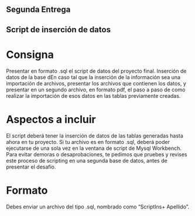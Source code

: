 ## Segunda Entrega
## Script de inserción de datos

# Consigna
Presentar en formato .sql el script de datos del proyecto final. Inserción de datos de la base dEn caso tal que la inserción de la información sea una importación de archivos, presentar los archivos que contienen los datos, y presentar en un segundo archivo, en formato pdf, el paso a paso de como realizar la importación de esos datos en las tablas previamente creadas. 

# Aspectos a incluir
El script deberá tener la inserción de datos de las tablas generadas hasta ahora en tu proyecto. Si tu archivo es en formato .sql, deberá poder ejecutarse de una sola vez en la ventana de script de Mysql Workbench. Para evitar demoras o desaprobaciones, te pedimos que pruebes y revises este proceso de scripting en una segunda base de datos, antes de presentar el desafío.

# Formato
Debes enviar un archivo del tipo .sql, nombrado como  “ScriptIns+ Apellido”. 